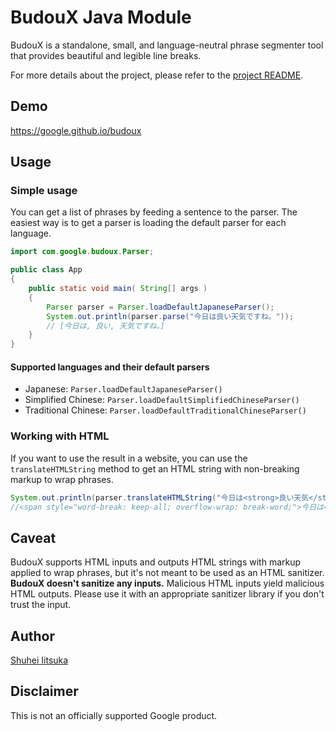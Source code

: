 # BudouX Java Module

BudouX is a standalone, small, and language-neutral phrase segmenter tool that
provides beautiful and legible line breaks.

For more details about the project, please refer to the [project README](https://github.com/google/budoux/).

## Demo

<https://google.github.io/budoux>

## Usage

### Simple usage

You can get a list of phrases by feeding a sentence to the parser.
The easiest way is to get a parser is loading the default parser for each language.

```java
import com.google.budoux.Parser;

public class App
{
    public static void main( String[] args )
    {
        Parser parser = Parser.loadDefaultJapaneseParser();
        System.out.println(parser.parse("今日は良い天気ですね。"));
        // [今日は, 良い, 天気ですね。]
    }
}
```

#### Supported languages and their default parsers
- Japanese: `Parser.loadDefaultJapaneseParser()`
- Simplified Chinese: `Parser.loadDefaultSimplifiedChineseParser()`
- Traditional Chinese: `Parser.loadDefaultTraditionalChineseParser()`

### Working with HTML

If you want to use the result in a website, you can use the `translateHTMLString`
method to get an HTML string with non-breaking markup to wrap phrases.

```java
System.out.println(parser.translateHTMLString("今日は<strong>良い天気</strong>ですね。"));
//<span style="word-break: keep-all; overflow-wrap: break-word;">今日は<strong><wbr>良い<wbr>天気</strong>ですね。</span>
```

## Caveat

BudouX supports HTML inputs and outputs HTML strings with markup applied to wrap
phrases, but it's not meant to be used as an HTML sanitizer.
**BudouX doesn't sanitize any inputs.**
Malicious HTML inputs yield malicious HTML outputs.
Please use it with an appropriate sanitizer library if you don't trust the input.

## Author

[Shuhei Iitsuka](https://tushuhei.com)

## Disclaimer

This is not an officially supported Google product.
